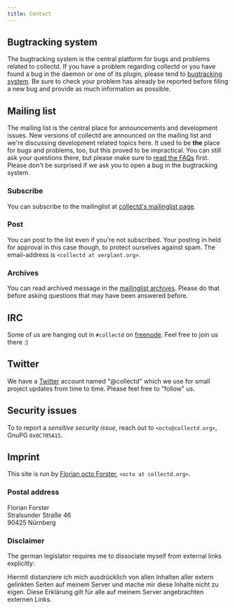 ```yaml
---
title: Contact
---
```


## Bugtracking system

<span class="summary">The bugtracking system is the central platform for bugs and problems related to collectd.</span>
If you have a problem regarding <span class="collectd">collectd</span> or you have found a bug in the daemon or one of
its plugin, please tend to [bugtracking system](https://github.com/collectd/collectd/issues). Be sure to check your
problem has already be reported before filing a new bug and provide as much information as possible.

## Mailing list

<span class="summary">The mailing list is the central place for announcements and development issues.</span> New
versions of <span class="collectd">collectd</span> are announced on the mailing list and we're discussing development
related topics here. It used to be **the** place for bugs and problems, too, but this proved to be impractical. You can
still ask your questions there, but please make sure to [read the FAQs](/documentation/faq.html) first. Please don't be
surprised if we ask you to open a bug in the bugtracking system.

### Subscribe

You can subscribe to the mailinglist at [collectd's mailinglist page](http://mailman.verplant.org/listinfo/collectd).

### Post

You can post to the list even if you're not subscribed. Your posting in held for approval in this case though, to
protect ourselves against spam. The email-address is `<collectd at verplant.org>`.

### Archives

You can read archived message in the [mailinglist archives](http://mailman.verplant.org/pipermail/collectd/). Please do
that before asking questions that may have been answered before.

## IRC

Some of us are hanging out in `#collectd` on [freenode](http://freenode.net/). Feel free to join us there :)

## Twitter

We have a [Twitter](http://twitter.com/collectd) account named "@collectd" which we use for small project updates from
time to time.  Please feel free to "follow" us.

## Security issues

To to report a *sensitive security issue*, reach out to `<octo@collectd.org>`, GnuPG `0x0C705A15`.

## Imprint

This site is run by [Florian octo Forster](http://octo.it/), `<octo at collectd.org>`.

### Postal address

Florian Forster<br>
Stralsunder Straße 46<br>
90425 Nürnberg

### Disclaimer

The german legislator requires me to dissociate myself from external
links explicitly:

Hiermit distanziere ich mich ausdrücklich von allen Inhalten aller
extern gelinkten Seiten auf meinem Server und mache mir diese Inhalte
nicht zu eigen. Diese Erklärung gilt für alle auf meinem Server
angebrachten externen Links.
